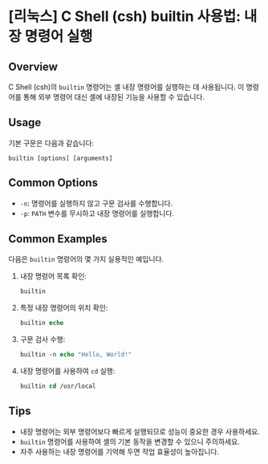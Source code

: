 # [리눅스] C Shell (csh) builtin 사용법: 내장 명령어 실행

## Overview
C Shell (csh)의 `builtin` 명령어는 셸 내장 명령어를 실행하는 데 사용됩니다. 이 명령어를 통해 외부 명령어 대신 셸에 내장된 기능을 사용할 수 있습니다.

## Usage
기본 구문은 다음과 같습니다:

```
builtin [options] [arguments]
```

## Common Options
- `-n`: 명령어를 실행하지 않고 구문 검사를 수행합니다.
- `-p`: `PATH` 변수를 무시하고 내장 명령어를 실행합니다.

## Common Examples
다음은 `builtin` 명령어의 몇 가지 실용적인 예입니다.

1. 내장 명령어 목록 확인:
   ```csh
   builtin
   ```

2. 특정 내장 명령어의 위치 확인:
   ```csh
   builtin echo
   ```

3. 구문 검사 수행:
   ```csh
   builtin -n echo "Hello, World!"
   ```

4. 내장 명령어를 사용하여 `cd` 실행:
   ```csh
   builtin cd /usr/local
   ```

## Tips
- 내장 명령어는 외부 명령어보다 빠르게 실행되므로 성능이 중요한 경우 사용하세요.
- `builtin` 명령어를 사용하여 셸의 기본 동작을 변경할 수 있으니 주의하세요.
- 자주 사용하는 내장 명령어를 기억해 두면 작업 효율성이 높아집니다.